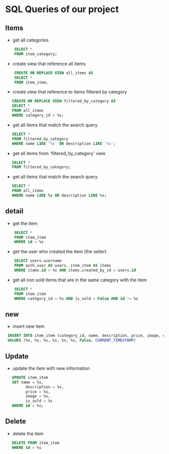  # SQL Queries of our project
 ## Items
- get all categories
```sql
    SELECT *
    FROM item_category;
```

- create view that reference all items
```sql
    CREATE OR REPLACE VIEW all_items AS
    SELECT *
    FROM item_item;
```

- create view that reference to items filtered by category
```sql
   CREATE OR REPLACE VIEW filtered_by_category AS 
   SELECT *
   FROM all_items
   WHERE category_id = %s;
```

- get all items that match the search query
```sql
   SELECT *
   FROM filtered_by_category
   WHERE name LIKE '%s' OR description LIKE '%s';
```

- get all items from 'filtered_by_category' view
```sql
   SELECT *
   FROM filtered_by_category;
```

- get all items that match the search query
```sql
   SELECT *
   FROM all_items
   WHERE name LIKE %s OR description LIKE %s;
```

## detail

- get the item
```sql
    SELECT *
    FROM item_item
    WHERE id = %s
```

- get the user who created the item (the seller)
```sql
    SELECT users.username
    FROM auth_user AS users, item_item AS items
    WHERE items.id = %s AND items.created_by_id = users.id
```

- get all non sold items that are in the same category with the item
```sql
    SELECT *
    FROM item_item
    WHERE category_id = %s AND is_sold = False AND id != %s
```

## new

- insert new item
```sql
 INSERT INTO item_item (category_id, name, description, price, image, created_by_id, is_sold, created_at)
 VALUES (%s, %s, %s, %s, %s, %s, False, CURRENT_TIMESTAMP)
```

## Update
- update the item with new information
```sql
   UPDATE item_item
   SET name = %s,
         description = %s,
         price = %s,
         image = %s,
         is_sold = %s
   WHERE id = %s;
```

## Delete

- delete the item
```sql
   DELETE FROM item_item
   WHERE id = %s
```